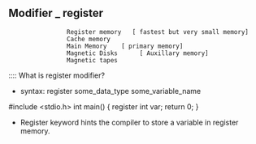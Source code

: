 ## Modifier _ register


                    Register memory   [ fastest but very small memory]
                    Cache memory
                    Main Memory    [ primary memory]
                    Magnetic Disks      [ Auxillary memory]
                    Magnetic tapes


:::: What is register modifier?

- syntax: register some_data_type some_variable_name

#include <stdio.h>
int main() {
    register int var;
    return 0;
}


- Register keyword hints the compiler to store a variable in register memory.

